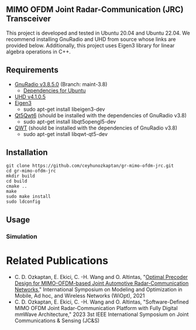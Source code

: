 ## MIMO OFDM Joint Radar-Communication (JRC) Transceiver

This project is developed and tested in Ubuntu 20.04 and Ubuntu 22.04. We recommend installing GnuRadio and UHD from source whose links are provided below. Additionally, this project uses Eigen3 library for linear algebra operations in C++.

## Requirements

+ [GnuRadio v3.8.5.0](https://wiki.gnuradio.org/index.php?title=InstallingGR#For_GNU_Radio_3.8_or_Earlier) (Branch: maint-3.8)
  + [Dependencies for Ubuntu](https://wiki.gnuradio.org/index.php?title=UbuntuInstall#Focal_Fossa_(20.04)_through_Impish_Indri_(21.10))
+ [UHD v4.1.0.5](https://github.com/EttusResearch/uhd/releases/tag/v4.1.0.5)
+ [Eigen3](https://eigen.tuxfamily.org)
  + sudo apt-get install libeigen3-dev
+ [Qt5Qwt6](https://wiki.qt.io/Main) (should be installed with the dependencies of GnuRadio v3.8)
  + sudo apt-get install libqt5opengl5-dev 
+ [QWT](https://qwt.sourceforge.io/) (should be installed with the dependencies of GnuRadio v3.8)
  + sudo apt-get install libqwt-qt5-dev

## Installation

    git clone https://github.com/ceyhunozkaptan/gr-mimo-ofdm-jrc.git
    cd gr-mimo-ofdm-jrc
    mkdir build
    cd build
    cmake ..
    make
    sudo make install
    sudo ldconfig

## Usage

### Simulation

# Related Publications

* C. D. Ozkaptan, E. Ekici, C. -H. Wang and O. Altintas, "[Optimal Precoder Design for MIMO-OFDM-based Joint Automotive Radar-Communication Networks](https://ieeexplore.ieee.org/abstract/document/9589830/)," International Symposium on Modeling and Optimization in Mobile, Ad hoc, and Wireless Networks (WiOpt), 2021
* C. D. Ozkaptan, E. Ekici, C. -H. Wang and O. Altintas, "Software-Defined MIMO OFDM Joint Radar-Communication Platform with Fully Digital mmWave Architecture," 2023 3st IEEE International Symposium on Joint Communications & Sensing (JC&S)
